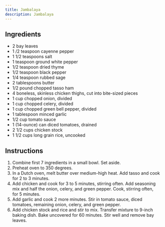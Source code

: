 ```yaml
---
title: Jambalaya
description: Jambalaya
---
```


## Ingredients
* 2 bay leaves
* 1 /2 teaspoon cayenne pepper
* 1 1/2 teaspoons salt
* 1 teaspoon ground white pepper
* 1/2 teaspoon dried thyme
* 1/2 teaspoon black pepper
* 1/4 teaspoon rubbed sage
* 2 tablespoons butter
* 1/2 pound chopped tasso ham
* 4 boneless, skinless chicken thighs, cut into bite-sized pieces
* 1 cup chopped onion, divided
* 1 cup chopped celery, divided
* 1 cup chopped green bell pepper, divided
* 1 tablespoon minced garlic
* 1/2 cup tomato sauce
* 1 (14-ounce) can diced tomatoes, drained
* 2 1/2 cups chicken stock
* 1 1/2 cups long grain rice, uncooked

## Instructions 
1. Combine first 7 ingredients in a small bowl. Set aside.
1. Preheat oven to 350 degrees.
1. In a Dutch oven, melt butter over medium-high heat. Add tasso and cook for 2 to 3 minutes.
1. Add chicken and cook for 3 to 5 minutes, stirring often. Add seasoning mix and half the onion, celery, and green pepper. Cook, stirring often, for 5 minutes.
1. Add garlic and cook 2 more minutes. Stir in tomato sauce, diced tomatoes, remaining onion, celery, and green pepper.
1. Add chicken stock and rice and stir to mix. Transfer mixture to 9-inch baking dish. Bake uncovered for 60 minutes. Stir well and remove bay leaves.
